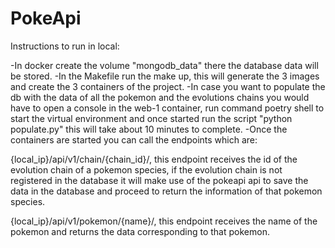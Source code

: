# PokeApi
Instructions to run in local:

-In docker create the volume "mongodb_data" there the database data will be stored.
-In the Makefile run the make up, this will generate the 3 images and create the 3 containers of the project.
-In case you want to populate the db with the data of all the pokemon and the evolutions chains you would have to open a console in the web-1 container,
run command poetry shell to start the virtual environment and once started run the script "python populate.py" this will take about 10 minutes to complete.
-Once the containers are started you can call the endpoints which are:
 
 {local_ip}/api/v1/chain/{chain_id}/, this endpoint receives the id of the evolution chain of a pokemon species,
 if the evolution chain is not registered in the database it will make use of the pokeapi api to save the data in the database and proceed to return the information of that pokemon species.
 
 {local_ip}/api/v1/pokemon/{name}/, this endpoint receives the name of the pokemon and returns the data corresponding to that pokemon.
